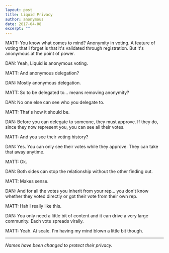 ```yaml
---
layout: post
title: Liquid Privacy
author: anonymous
date: 2017-04-08
excerpt: ""
---
```


MATT:
You know what comes to mind? Anonymity in voting.
A feature of voting that I forget is that it's validated through registration.
But it's anonymous at the point of power.


DAN:
Yeah, Liquid is anonymous voting.


MATT:
And anonymous delegation?


DAN:
Mostly anonymous delegation.


MATT:
So to be delegated to... means removing anonymity?


DAN:
No one else can see who you delegate to.


MATT:
That's how it should be.


DAN:
Before you can delegate to someone, they must approve.
If they do, since they now represent you,
you can see all their votes.


MATT:
And you see their voting history?


DAN:
Yes. You can only see their votes while they approve.
They can take that away anytime.


MATT:
Ok.


DAN:
Both sides can stop the relationship without the other finding out.


MATT:
Makes sense.


DAN:
And for all the votes you inherit from your rep... you don't know whether they voted directly or got their vote from their own rep.


MATT:
Hah I really like this.


DAN:
You only need a little bit of content and it can drive a very large community.
Each vote spreads virally.


MATT:
Yeah. At scale.
I'm having my mind blown a little bit though.


-------------------------------


*Names have been changed to protect their privacy.*
